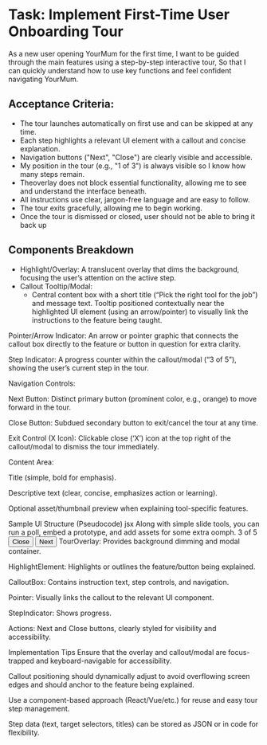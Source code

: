 # Task: Implement First-Time User Onboarding Tour

As a new user opening YourMum for the first time,
I want to be guided through the main features using a step-by-step interactive tour,
So that I can quickly understand how to use key functions and feel confident navigating YourMum.

## Acceptance Criteria:
- The tour launches automatically on first use and can be skipped at any time.
- Each step highlights a relevant UI element with a callout and concise explanation.
- Navigation buttons ("Next", "Close") are clearly visible and accessible.
- My position in the tour (e.g., "1 of 3") is always visible so I know how many steps remain.
- Theoverlay does not block essential functionality, allowing me to see and understand the interface beneath.
- All instructions use clear, jargon-free language and are easy to follow.
- The tour exits gracefully, allowing me to begin working.
- Once the tour is dismissed or closed, user should not be able to bring it back up

## Components Breakdown
- Highlight/Overlay: A translucent overlay that dims the background, focusing the user’s attention on the active step.
- Callout Tooltip/Modal:
    - Central content box with a short title (“Pick the right tool for the job”) and message text.
    Tooltip positioned contextually near the highlighted UI element (using an arrow/pointer) to visually link the instructions to the feature being taught.

Pointer/Arrow Indicator: An arrow or pointer graphic that connects the callout box directly to the feature or button in question for extra clarity.

Step Indicator: A progress counter within the callout/modal (“3 of 5”), showing the user’s current step in the tour.

Navigation Controls:

Next Button: Distinct primary button (prominent color, e.g., orange) to move forward in the tour.

Close Button: Subdued secondary button to exit/cancel the tour at any time.

Exit Control (X Icon): Clickable close (‘X’) icon at the top right of the callout/modal to dismiss the tour immediately.

Content Area:

Title (simple, bold for emphasis).

Descriptive text (clear, concise, emphasizes action or learning).

Optional asset/thumbnail preview when explaining tool-specific features.

Sample UI Structure (Pseudocode)
jsx
<TourOverlay>
  <HighlightElement targetSelector=".toolbar-icon-prototype" />
  <CalloutBox>
    <Title>Pick the right tool for the job</Title>
    <Pointer targetSelector=".toolbar-icon-prototype" />
    <Description>
      Along with simple slide tools, you can run a poll, embed a prototype, and add assets for some extra oomph.
    </Description>
    <StepIndicator>3 of 5</StepIndicator>
    <CloseIcon />
    <Actions>
      <Button variant="secondary">Close</Button>
      <Button variant="primary">Next</Button>
    </Actions>
  </CalloutBox>
</TourOverlay>
TourOverlay: Provides background dimming and modal container.

HighlightElement: Highlights or outlines the feature/button being explained.

CalloutBox: Contains instruction text, step controls, and navigation.

Pointer: Visually links the callout to the relevant UI component.

StepIndicator: Shows progress.

Actions: Next and Close buttons, clearly styled for visibility and accessibility.

Implementation Tips
Ensure that the overlay and callout/modal are focus-trapped and keyboard-navigable for accessibility.

Callout positioning should dynamically adjust to avoid overflowing screen edges and should anchor to the feature being explained.

Use a component-based approach (React/Vue/etc.) for reuse and easy tour step management.

Step data (text, target selectors, titles) can be stored as JSON or in code for flexibility.